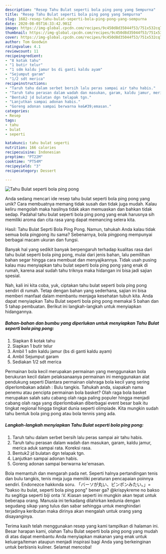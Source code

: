 ```yaml
---
description: "Resep Tahu Bulat seperti bola ping pong yang Sempurna"
title: "Resep Tahu Bulat seperti bola ping pong yang Sempurna"
slug: 1682-resep-tahu-bulat-seperti-bola-ping-pong-yang-sempurna
date: 2020-08-05T16:33:42.901Z
image: https://img-global.cpcdn.com/recipes/9c450d8d35044f53/751x532cq70/tahu-bulat-seperti-bola-ping-pong-foto-resep-utama.jpg
thumbnail: https://img-global.cpcdn.com/recipes/9c450d8d35044f53/751x532cq70/tahu-bulat-seperti-bola-ping-pong-foto-resep-utama.jpg
cover: https://img-global.cpcdn.com/recipes/9c450d8d35044f53/751x532cq70/tahu-bulat-seperti-bola-ping-pong-foto-resep-utama.jpg
author: Tom Goodwin
ratingvalue: 4.1
reviewcount: 11
recipeingredient:
- "8 kotak tahu"
- "1 butir telur"
- "1 sdm kaldu jamur bs di ganti kaldu ayam"
- "Sejumput garam"
- "1/2 sdt merica"
recipeinstructions:
- "Taruh tahu dalam serbet bersih lalu peras sampai air tahu habis."
- "Taruh tahu perasan dalam wadah dan masukan, garam, kaldu jamur, merica aduk sampai rata. Koreksi rasa."
- "Bentuk2 jd bulatan dgn telapak tgn."
- "Lanjutkan sampai adonan habis."
- "Goreng adonan sampai berwarna ke&#39;emasan."
categories:
- Resep
tags:
- tahu
- bulat
- seperti

katakunci: tahu bulat seperti 
nutrition: 166 calories
recipecuisine: Indonesian
preptime: "PT22M"
cooktime: "PT54M"
recipeyield: "3"
recipecategory: Dessert

---
```



![Tahu Bulat seperti bola ping pong](https://img-global.cpcdn.com/recipes/9c450d8d35044f53/751x532cq70/tahu-bulat-seperti-bola-ping-pong-foto-resep-utama.jpg)

Anda sedang mencari ide resep tahu bulat seperti bola ping pong yang unik? Cara membuatnya memang tidak susah dan tidak juga mudah. Kalau keliru mengolah maka hasilnya tidak akan memuaskan dan bahkan tidak sedap. Padahal tahu bulat seperti bola ping pong yang enak harusnya sih memiliki aroma dan cita rasa yang dapat memancing selera kita.

Hasil: Tahu Bulat Seprti Bola Ping Pong. Namun, tahukah Anda kalau tidak semua bola pingpong itu sama? Sebenarnya, bola pingpong mempunyai berbagai macam ukuran dan fungsi.

Banyak hal yang sedikit banyak berpengaruh terhadap kualitas rasa dari tahu bulat seperti bola ping pong, mulai dari jenis bahan, lalu pemilihan bahan segar hingga cara membuat dan menyajikannya. Tidak usah pusing kalau mau menyiapkan tahu bulat seperti bola ping pong yang enak di rumah, karena asal sudah tahu triknya maka hidangan ini bisa jadi sajian spesial.


Nah, kali ini kita coba, yuk, ciptakan tahu bulat seperti bola ping pong sendiri di rumah. Tetap dengan bahan yang sederhana, sajian ini bisa memberi manfaat dalam membantu menjaga kesehatan tubuh kita. Anda dapat menyiapkan Tahu Bulat seperti bola ping pong memakai 5 bahan dan 5 tahap pembuatan. Berikut ini langkah-langkah untuk menyiapkan hidangannya.

<!--inarticleads1-->

##### Bahan-bahan dan bumbu yang diperlukan untuk menyiapkan Tahu Bulat seperti bola ping pong:

1. Siapkan 8 kotak tahu
1. Siapkan 1 butir telur
1. Ambil 1 sdm kaldu jamur (bs di ganti kaldu ayam)
1. Ambil Sejumput garam
1. Sediakan 1/2 sdt merica


Permainan bola kecil merupakan permainan yang menggunakan bola berukuran kecil dalam pelaksanaanya permainan ini menggunakan alat pendukung seperti Diantara permainan olahraga bola kecil yang sering diperlombakan adalah : Bulu tangkis. Tahukah anda, siapakah nama penemu atau pencipta permainan bola basket? Olah raga bola basket merupakan salah satu cabang olah raga paling populer hingga menjadi cabang olah raga yang diperlombakan diberbagai event besar baik itu tingkat regional hingga tingkat dunia seperti olimpiade. Kita mungkin sudah tahu bentuk bola ping pong atau bola tennis yang ada. 

<!--inarticleads2-->

##### Langkah-langkah menyiapkan Tahu Bulat seperti bola ping pong:

1. Taruh tahu dalam serbet bersih lalu peras sampai air tahu habis.
1. Taruh tahu perasan dalam wadah dan masukan, garam, kaldu jamur, merica aduk sampai rata. Koreksi rasa.
1. Bentuk2 jd bulatan dgn telapak tgn.
1. Lanjutkan sampai adonan habis.
1. Goreng adonan sampai berwarna ke&#39;emasan.


Bola memantuh dan mengarah pada net. Seperti halnya pertandingan tenis dan bulu tangkis, tenis meja juga memiliki peraturan pencapaian poinnya sendiri. Endonezce hakkında soru. 「バーソが丸い、ピンポンみたい。」= &#34;bakso itu bulat, seperti bola ping pong&#34; bener ga? @krispykreme no bakso itu segitiga seperti biji onta :V. Kiasan seperti ini mungkin akan tepat untuk beberapa orang. Manusia ini terkadang dilahirkan kedunia dengan segudang sikap yang tulus dan sabar sehingga untuk menghindari terjadinya keributan maka dirinya akan mengalah untuk orang yang disayanginya. 

Terima kasih telah menggunakan resep yang kami tampilkan di halaman ini. Besar harapan kami, olahan Tahu Bulat seperti bola ping pong yang mudah di atas dapat membantu Anda menyiapkan makanan yang enak untuk keluarga/teman ataupun menjadi inspirasi bagi Anda yang berkeinginan untuk berbisnis kuliner. Selamat mencoba!
